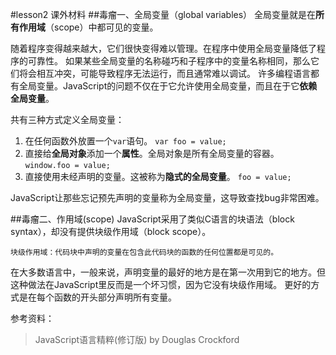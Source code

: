 #lesson2 课外材料
##毒瘤一、全局变量（global variables）
全局变量就是在**所有作用域**（scope）中都可见的变量。

随着程序变得越来越大，它们很快变得难以管理。在程序中使用全局变量降低了程序的可靠性。
如果某些全局变量的名称碰巧和子程序中的变量名称相同，那么它们将会相互冲突，可能导致程序无法运行，而且通常难以调试。
许多编程语言都有全局变量。JavaScript的问题不仅在于它允许使用全局变量，而且在于它**依赖全局变量**。

共有三种方式定义全局变量：

1. 在任何函数外放置一个`var`语句。
`var foo = value;`
2. 直接给**全局对象**添加一个**属性**。全局对象是所有全局变量的容器。
`window.foo = value;`
3. 直接使用未经声明的变量。这被称为**隐式的全局变量**。
`foo = value;`

JavaScript让那些忘记预先声明的变量称为全局变量，这导致查找bug非常困难。

##毒瘤二、作用域(scope)
JavaScript采用了类似C语言的块语法（block syntax），却没有提供块级作用域（block scope）。
```
块级作用域：代码块中声明的变量在包含此代码块的函数的任何位置都是可见的。
```
在大多数语言中，一般来说，声明变量的最好的地方是在第一次用到它的地方。但这种做法在JavaScript里反而是一个坏习惯，因为它没有块级作用域。
更好的方式是在每个函数的开头部分声明所有变量。


参考资料：
> JavaScript语言精粹(修订版) by Douglas Crockford
